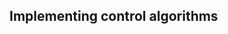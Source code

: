 
 Implementing control algorithms
--------------------------------------------------------------------------------

